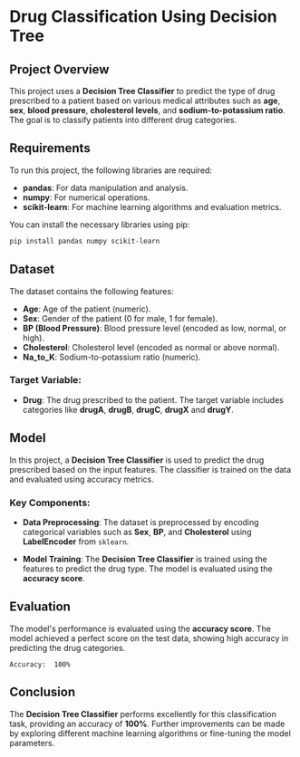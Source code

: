 # Drug Classification Using Decision Tree

## Project Overview

This project uses a **Decision Tree Classifier** to predict the type of drug prescribed to a patient based on various medical attributes such as **age**, **sex**, **blood pressure**, **cholesterol levels**, and **sodium-to-potassium ratio**. The goal is to classify patients into different drug categories.

## Requirements

To run this project, the following libraries are required:

- **pandas**: For data manipulation and analysis.
- **numpy**: For numerical operations.
- **scikit-learn**: For machine learning algorithms and evaluation metrics.

You can install the necessary libraries using pip:

```bash
pip install pandas numpy scikit-learn
```

## Dataset

The dataset contains the following features:

- **Age**: Age of the patient (numeric).
- **Sex**: Gender of the patient (0 for male, 1 for female).
- **BP (Blood Pressure)**: Blood pressure level (encoded as low, normal, or high).
- **Cholesterol**: Cholesterol level (encoded as normal or above normal).
- **Na_to_K**: Sodium-to-potassium ratio (numeric).

### Target Variable:
- **Drug**: The drug prescribed to the patient. The target variable includes categories like **drugA**, **drugB**, **drugC**, **drugX** and **drugY**.

## Model

In this project, a **Decision Tree Classifier** is used to predict the drug prescribed based on the input features. The classifier is trained on the data and evaluated using accuracy metrics.

### Key Components:

- **Data Preprocessing**: The dataset is preprocessed by encoding categorical variables such as **Sex**, **BP**, and **Cholesterol** using **LabelEncoder** from `sklearn`.
  
- **Model Training**: The **Decision Tree Classifier** is trained using the features to predict the drug type. The model is evaluated using the **accuracy score**.

## Evaluation

The model's performance is evaluated using the **accuracy score**. The model achieved a perfect score on the test data, showing high accuracy in predicting the drug categories.

```
Accuracy:  100%
```

## Conclusion

The **Decision Tree Classifier** performs excellently for this classification task, providing an accuracy of **100%**. Further improvements can be made by exploring different machine learning algorithms or fine-tuning the model parameters.
